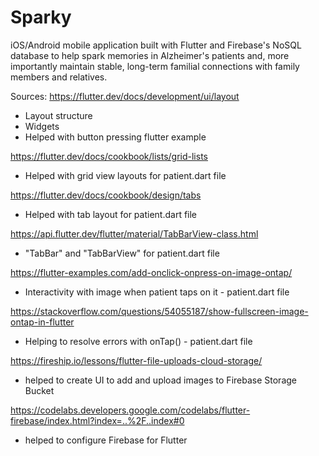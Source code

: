 # Sparky
iOS/Android mobile application built with Flutter and Firebase's NoSQL database to help spark memories in Alzheimer's patients and, more importantly maintain stable, long-term familial connections with family members and relatives.

Sources:
https://flutter.dev/docs/development/ui/layout
- Layout structure
- Widgets
- Helped with button pressing flutter example

https://flutter.dev/docs/cookbook/lists/grid-lists
- Helped with grid view layouts for patient.dart file

https://flutter.dev/docs/cookbook/design/tabs
- Helped with tab layout for patient.dart file

https://api.flutter.dev/flutter/material/TabBarView-class.html
- "TabBar" and "TabBarView" for patient.dart file

https://flutter-examples.com/add-onclick-onpress-on-image-ontap/
- Interactivity with image when patient taps on it - patient.dart file

https://stackoverflow.com/questions/54055187/show-fullscreen-image-ontap-in-flutter
- Helping to resolve errors with onTap() - patient.dart file

https://fireship.io/lessons/flutter-file-uploads-cloud-storage/
 - helped to create UI to add and upload images to Firebase Storage Bucket
 
 https://codelabs.developers.google.com/codelabs/flutter-firebase/index.html?index=..%2F..index#0
 - helped to configure Firebase for Flutter
